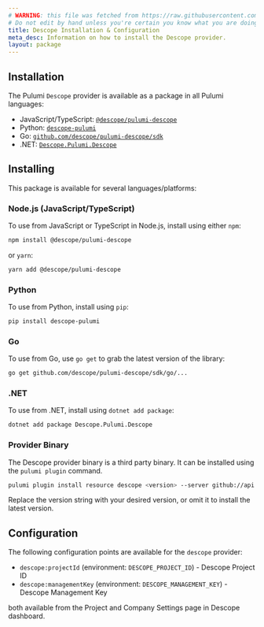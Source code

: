 ```yaml
---
# WARNING: this file was fetched from https://raw.githubusercontent.com/descope/pulumi-descope/v0.2.0/docs/installation-configuration.md
# Do not edit by hand unless you're certain you know what you are doing!
title: Descope Installation & Configuration
meta_desc: Information on how to install the Descope provider.
layout: package
---
```


## Installation

The Pulumi `Descope` provider is available as a package in all Pulumi languages:

- JavaScript/TypeScript: [`@descope/pulumi-descope`](https://www.npmjs.com/package/@descope/pulumi-descope)
- Python: [`descope-pulumi`](https://pypi.org/project/descope-pulumi/)
- Go: [`github.com/descope/pulumi-descope/sdk`](https://pkg.go.dev/github.com/descope/pulumi-descope/sdk)
- .NET: [`Descope.Pulumi.Descope`](https://www.nuget.org/packages/Descope.Pulumi.Descope)

## Installing

This package is available for several languages/platforms:

### Node.js (JavaScript/TypeScript)

To use from JavaScript or TypeScript in Node.js, install using either `npm`:

```bash
npm install @descope/pulumi-descope
```

or `yarn`:

```bash
yarn add @descope/pulumi-descope
```

### Python

To use from Python, install using `pip`:

```bash
pip install descope-pulumi
```

### Go

To use from Go, use `go get` to grab the latest version of the library:

```bash
go get github.com/descope/pulumi-descope/sdk/go/...
```

### .NET

To use from .NET, install using `dotnet add package`:

```bash
dotnet add package Descope.Pulumi.Descope
```

### Provider Binary

The Descope provider binary is a third party binary. It can be installed using the `pulumi plugin` command.

```bash
pulumi plugin install resource descope <version> --server github://api.github.com/descope
```

Replace the version string with your desired version, or omit it to install the latest version.

## Configuration

The following configuration points are available for the `descope` provider:

- `descope:projectId` (environment: `DESCOPE_PROJECT_ID`) - Descope Project ID
- `descope:managementKey` (environment: `DESCOPE_MANAGEMENT_KEY`) - Descope Management Key

both available from the Project and Company Settings page in Descope dashboard.
